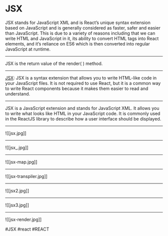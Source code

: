 # JSX
JSX stands for JavaScript XML and is React’s unique syntax extension based on JavaScript and is generally considered as faster, safer and easier than JavaScript. This is due to a variety of reasons including that we can write HTML and JavaScript in it, its ability to convert HTML tags into React elements, and it’s reliance on ES6 which is then converted into regular JavaScript at runtime.
***
JSX is the return value of the render( ) method.
***
[JSX](https://pandaquests.medium.com/jsx-in-reactjs-767225e7ac27): JSX is a syntax extension that allows you to write HTML-like code in your JavaScript files. It is not required to use React, but it is a common way to write React components because it makes them easier to read and understand.
***

JSX is a JavaScript extension and stands for JavaScript XML. It allows you to write what looks like HTML in your JavaScript code. It is commonly used in the ReactJS library to describe how a user interface should be displayed.
***
![[jsx.jpg]]
***
![[jsx_.jpg]]
***
![[jsx-map.jpg]]
***
![[jsx-transpiler.jpg]]
***
![[jsx2.jpg]]
***
![[jsx3.jpg]]
***
![[jsx-render.jpg]]

#JSX #react #REACT